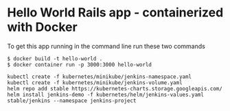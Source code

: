 # Hello World Rails app - containerized with Docker
To get this app running in the command line run these two commands 
```
$ docker build -t hello-world .
$ docker container run -p 3000:3000 hello-world
```


```kubectl create -f kubernetes/minikube/jenkins-namespace.yaml```<br />
```kubectl create -f kubernetes/minikube/jenkins-volume.yaml```<br />
```helm repo add stable https://kubernetes-charts.storage.googleapis.com/```<br />
```helm install jenkins-demo -f kubernetes/helm/jenkins-values.yaml stable/jenkins --namespace jenkins-project```

